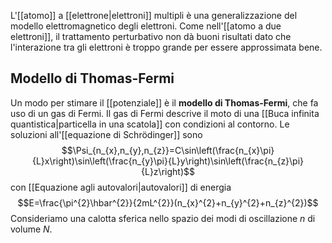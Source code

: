 L'[[atomo]] a [[elettrone|elettroni]] multipli è una generalizzazione del modello elettromagnetico degli elettroni. Come nell'[[atomo a due elettroni]], il trattamento perturbativo non dà buoni risultati dato che l'interazione tra gli elettroni è troppo grande per essere approssimata bene.
## Modello di Thomas-Fermi
Un modo per stimare il [[potenziale]] è il **modello di Thomas-Fermi**, che fa uso di un gas di Fermi. Il gas di Fermi descrive il moto di una [[Buca infinita quantistica|particella in una scatola]] con condizioni al contorno. Le soluzioni all'[[equazione di Schrödinger]] sono
$$\Psi_{n_{x},n_{y},n_{z}}=C\sin\left(\frac{n_{x}\pi}{L}x\right)\sin\left(\frac{n_{y}\pi}{L}y\right)\sin\left(\frac{n_{z}\pi}{L}z\right)$$
con [[Equazione agli autovalori|autovalori]] di energia
$$E=\frac{\pi^{2}\hbar^{2}}{2mL^{2}}(n_{x}^{2}+n_{y}^{2}+n_{z}^{2})$$
Consideriamo una calotta sferica nello spazio dei modi di oscillazione $n$ di volume $N$.